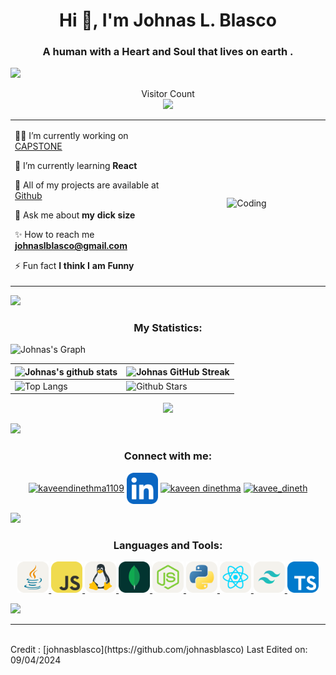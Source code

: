 
<h1 align="center">Hi 👋, I'm Johnas L. Blasco</h1>
<h3 align="center">A human with a Heart and Soul that lives on earth .</h3>

<!--horizontal divider(gradiant)-->
<img src="https://user-images.githubusercontent.com/73097560/115834477-dbab4500-a447-11eb-908a-139a6edaec5c.gif">

<p align="center"> 
  <div align="center">Visitor Count</div>
  
  <div align="center">
    <img src="https://profile-counter.glitch.me/johnasblasco/count.svg"/>
  </div> 
</p>


<table align="center">
<tr border="none">
<td width="50%" align="left">

 👷‍♂️ I’m currently working on [CAPSTONE](https://github.com/johnasblasco/CAPSTONE_Parking)

 💙  I’m currently learning **React**

 💯 All of my projects are available at [Github](https://github.com/johnasblasco?tab=repositories)

 🍆 Ask me about **my dick size**

 ✨ How to reach me **johnaslblasco@gmail.com**

 ⚡ Fun fact **I think I am Funny**

</td>
<td width="50%" align="center">

  <img align="center" alt="Coding" width="450" src="https://wp.technologyreview.com/wp-content/uploads/2018/05/bcfinal-9.gif">

  </td>
</tr>
</table>

<!--horizontal divider(gradiant)-->
<img src="https://user-images.githubusercontent.com/73097560/115834477-dbab4500-a447-11eb-908a-139a6edaec5c.gif">


<h3 align="center">My Statistics:</h3>
<p align="center">

![Johnas's Graph](https://github-readme-activity-graph.vercel.app/graph?username=johnasblasco&custom_title=Johnas%20GitHub%20Activity%20Graph&bg_color=none&color=7F3FBF&line=7F3FBF&point=7F3FBF&area_color=FFFFFF&title_color=FFFFFF&area=true)

| ![Johnas's github stats](https://github-readme-stats.vercel.app/api?username=johnasblasco&show_icons=true&theme=transparent) | ![Johnas GitHub Streak](https://github-readme-streak-stats.herokuapp.com/?user=johnasblasco&theme=transparent) |
| --- | --- |
| ![Top Langs](https://github-readme-stats.vercel.app/api/top-langs/?username=johnasblasco&theme=transparent) | ![Github Stars](https://github-readme-stats.vercel.app/api?username=johnasblasco&show_icons=true&locale=en&count_private=true&hide_rank=true&custom_title=My%20GitHub%20Stats&disable_animations=true&theme=transparent) |
<p align="center">
  <img src="https://github-profile-trophy.vercel.app/?username=johnasblasco&theme=tokyonight&&row=2&no-bg=true&column=9&margin-w=15&margin-h=15" />
</p>




<!--horizontal divider(gradiant)-->
<img src="https://user-images.githubusercontent.com/73097560/115834477-dbab4500-a447-11eb-908a-139a6edaec5c.gif">

<h3 align="center">Connect with me:</h3>
<p align="center">
<a href="https://youtube.com/@johnasblasco3564" target="blank"><img align="center" src="https://static-00.iconduck.com/assets.00/youtube-icon-2048x2048-gedp2icy.png" alt="kaveendinethma1109" height="50" width="50" /></a>
<!-- MADE BY JOHNAS BLASCO -->
<a href="https://linkedin.com/in/johnasblasco" target="blank"><img align="center" src="https://github.com/tandpfun/skill-icons/blob/main/icons/LinkedIn.svg" alt="kaveendinethma" height="50" width="50" /></a>
<a href="https://fb.com/j.blasco20" target="blank"><img align="center" src="https://raw.githubusercontent.com/rahuldkjain/github-profile-readme-generator/master/src/images/icons/Social/facebook.svg" alt="kaveen dinethma" height="50" width="50" /></a>
<a href="https://www.instagram.com/j.blasco20/" target="blank"><img align="center" src="https://www.edigitalagency.com.au/wp-content/uploads/new-Instagram-icon-png-full-colour.png" alt="kavee_dineth" height="50" width="50" /></a>
</p>

<!--horizontal divider(gradiant)-->
<img src="https://user-images.githubusercontent.com/73097560/115834477-dbab4500-a447-11eb-908a-139a6edaec5c.gif">


<h3 align="center">Languages and Tools:</h3>
<p align="center"> <a href="https://www.java.com" target="_blank" rel="noreferrer"> <img src="https://github.com/tandpfun/skill-icons/blob/main/icons/Java-Light.svg" alt="java" height="50" width="50"/> </a> <a href="https://developer.mozilla.org/en-US/docs/Web/JavaScript" target="_blank" rel="noreferrer"> <img src="https://github.com/tandpfun/skill-icons/blob/main/icons/JavaScript.svg" alt="javascript" height="50" width="50"/> </a> <a href="https://www.linux.org/" target="_blank" rel="noreferrer"> <img src="https://github.com/tandpfun/skill-icons/blob/main/icons/Linux-Light.svg" alt="linux" height="50" width="50"/> </a> <a href="https://www.mongodb.com/" target="_blank" rel="noreferrer"> <img src="https://github.com/tandpfun/skill-icons/blob/main/icons/MongoDB.svg" alt="mongodb" height="50" width="50"/> </a> <a href="https://nodejs.org" target="_blank" rel="noreferrer"> <img src="https://github.com/tandpfun/skill-icons/blob/main/icons/NodeJS-Light.svg" alt="nodejs" height="50" width="50"/> </a> <a href="https://www.python.org" target="_blank" rel="noreferrer"> <img src="https://github.com/tandpfun/skill-icons/blob/main/icons/Python-Light.svg" alt="python" height="50" width="50"/> </a> <a href="https://reactjs.org/" target="_blank" rel="noreferrer"> <img src="https://github.com/tandpfun/skill-icons/blob/main/icons/React-Light.svg" alt="react" height="50" width="50"/> </a> <a href="https://tailwindcss.com/" target="_blank" rel="noreferrer"> <img src="https://github.com/tandpfun/skill-icons/blob/main/icons/TailwindCSS-Light.svg" alt="tailwind" height="50" width="50"/> </a> <a href="https://www.typescriptlang.org/" target="_blank" rel="noreferrer"> <img src="https://github.com/tandpfun/skill-icons/blob/main/icons/TypeScript.svg" alt="typescript" height="50" width="50"/> </a> </p>

<!--horizontal divider(gradiant)-->
<img src="https://user-images.githubusercontent.com/73097560/115834477-dbab4500-a447-11eb-908a-139a6edaec5c.gif">


------
<br/>
Credit : [johnasblasco](https://github.com/johnasblasco)
Last Edited on: 09/04/2024